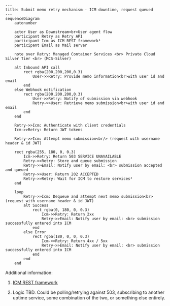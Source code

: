 ```mermaid
---
title: Submit memo retry mechanism - ICM downtime, request queued
---
sequenceDiagram
    autonumber

    actor User as Downstream<br>User agent flow
    participant Retry as Retry API
    participant Icm as ICM REST framework¹
    participant Email as Mail server

    note over Retry: Managed Container Services <br> Private Cloud Silver Tier <br> (MCS-Silver)

    alt Inbound API call
        rect rgba(200,200,200,0.3)
            User->>Retry: Provide memo information<br>with user id and email
        end
    else Webhook notification
        rect rgba(200,200,200,0.3)
            User->>Retry: Notify of submission via webhook
            Retry->>User: Retrieve memo submission<br>with user id and email
        end
    end

    Retry->>Icm: Authenticate with client credentials
    Icm->>Retry: Return JWT tokens

    Retry->>Icm: Attempt memo submission<br/> (request with username header & id JWT)

    rect rgba(255, 180, 0, 0.3)
        Icm->>Retry: Return 503 SERVICE UNAVAILABLE
        Retry->>Retry: Store and queue submission
        Retry->>Email: Notify user by email: <br> submission accepted and queued
        Retry->>User: Return 202 ACCEPTED
        Retry->>Retry: Wait for ICM to restore services²
    end

    loop
        Retry->>Icm: Dequeue and attempt next memo submission<br>(request with username header & id JWT)
        alt Success
            rect rgba(0, 180, 0, 0.3)
                Icm->>Retry: Return 2xx
                Retry->>Email: Notify user by email: <br> submission successfully entered into ICM
            end
        else Error
            rect rgba(180, 0, 0, 0.3)
                Icm->>Retry: Return 4xx / 5xx
                Retry->>Email: Notify user by email: <br> submission successfully entered into ICM
            end
        end
    end

```

Additional information:

1. [ICM REST framework](https://dev.azure.com/bc-icm/SiebelCRM%20Lab/_wiki/wikis/SiebelCRM-Lab.wiki/575/Siebel-Application-Client-ID-(Service-Account)-Operation-for-DATA-API)

2. Logic TBD. Could be polling/retrying against 503, subscribing to another uptime service, some combination of the two, or something else entirely.
